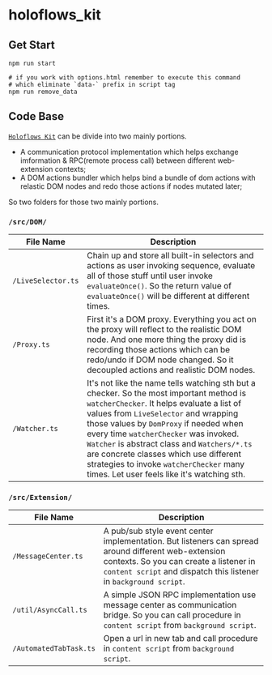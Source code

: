 holoflows_kit
=====

## Get Start

```
npm run start

# if you work with options.html remember to execute this command
# which eliminate `data-` prefix in script tag
npm run remove_data
```

## Code Base

[`Holoflows Kit`](https://www.npmjs.com/package/@holoflows/kit) can be divide into two mainly portions.

+ A communication protocol implementation which helps exchange imformation & RPC(remote process call) between different web-extension contexts;
+ A DOM actions bundler which helps bind a bundle of dom actions with relastic DOM nodes and redo those actions if nodes mutated later;

So two folders for those two mainly portions.

### `/src/DOM/`

| File Name | Description |
| ----- | ----- |
| `/LiveSelector.ts` | Chain up and store all built-in selectors and actions as user invoking sequence, evaluate all of those stuff until user invoke `evaluateOnce()`. So the return value of `evaluateOnce()` will be different at different times. |
| `/Proxy.ts` | First it's a DOM proxy. Everything you act on the proxy will reflect to the realistic DOM node. And one more thing the proxy did is recording those actions which can be redo/undo if DOM node changed. So it decoupled actions and realistic DOM nodes. |
| `/Watcher.ts` | It's not like the name tells watching sth but a checker. So the most important method is `watcherChecker`. It helps evaluate a list of values from `LiveSelector` and wrapping those values by `DomProxy` if needed when every time `watcherChecker` was invoked. `Watcher` is abstract class and `Watchers/*.ts` are concrete classes which use different strategies to invoke `watcherChecker` many times. Let user feels like it's watching sth. |

### `/src/Extension/`

| File Name | Description |
| ----- | ----- |
| `/MessageCenter.ts` | A pub/sub style event center implementation. But listeners can spread around different web-extension contexts. So you can create a listener in `content script` and dispatch this listener in `background script`. |
| `/util/AsyncCall.ts` | A simple JSON RPC implementation use message center as communication bridge. So you can call procedure in `content script` from `background script`. |
| `/AutomatedTabTask.ts` | Open a url in new tab and call procedure in `content script` from `background script`. |
